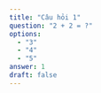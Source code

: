 ```yaml
---
title: "Câu hỏi 1"
question: "2 + 2 = ?"
options:
  - "3"
  - "4"
  - "5"
answer: 1
draft: false
---
```

